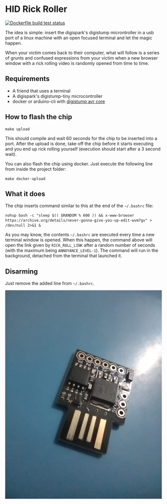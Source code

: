 # HID Rick Roller

[![Dockerfile build test status](https://github.com/asimos-bot/hid-rick-roller/workflows/Dockerfile/badge.svg)](https://github.com/asimos-bot/hid-rick-roller/actions/workflows/main.yml)

The idea is simple: insert the digispark's digistump microntroller in
a usb port of a linux machine with an open focused terminal and let the magic
happen.

When your victim comes back to their computer, what will follow is a series
of grunts and confused expressions from your victim when a new browser window
with a rick rolling video is randomly opened from time to time.

## Requirements

* A friend that uses a terminal
* A digispark's digistump-tiny microcontroller
* docker or arduino-cli with [digistump avr core](https://github.com/ArminJo/DigistumpArduino)

## How to flash the chip

```
make upload
```

This should compile and wait 60 seconds for the chip to be inserted into a port.
After the upload is done, take off the chip before it starts executing and you end
up rick rolling yourself (execution should start after a 3 second wait).

You can also flash the chip using docker. Just execute the following line from inside
the project folder:

```
make docker-upload
```

## What it does

The chip inserts command similar to this at the end of the `~/.bashrc` file:

```
nohup bash -c "sleep $(( $RANDOM % 600 )) && x-www-browser https://archive.org/details/never-gonna-give-you-up-edit-wvm7gv" > /dev/null 2>&1 &
```

As you may know, the contents `~/.bashrc` are executed every time a new terminal
window is opened. When this happen, the command above will open the link given
by `RICK_ROLL_LINK` after a random number of seconds (with the maximum being `ANNOYANCE_LEVEL-1`).
The command will run in the background, detached from the terminal that launched it.

## Disarming

Just remove the added line from `~/.bashrc`.

![Digistump-tiny board over a blue surface](./digistump.jpeg)
